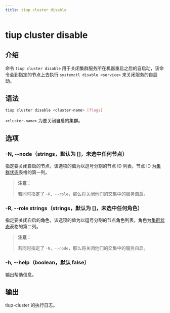 ```yaml
---
title: tiup cluster disable
---
```


# tiup cluster disable

## 介绍

命令 `tiup cluster disable` 用于关闭集群服务所在机器重启之后的自启动，该命令会到指定的节点上去执行 `systemctl disable <service>` 来关闭服务的自启动。

## 语法

```sh
tiup cluster disable <cluster-name> [flags]
```

`<cluster-name>` 为要关闭自启的集群。

## 选项

### -N, --node（strings，默认为 []，未选中任何节点）

指定要关闭自启的节点，该选项的值为以逗号分割的节点 ID 列表，节点 ID 为[集群状态](/tiup/tiup-component-cluster-display.md)表格的第一列。

> **注意：**
> 
> 若同时指定了 `-R, --role`，那么将关闭他们的交集中的服务自启。

### -R, --role strings（strings，默认为 []，未选中任何角色）

指定要关闭自启的角色，该选项的值为以逗号分割的节点角色列表，角色为[集群状态](/tiup/tiup-component-cluster-display.md)表格的第二列。

> **注意：**
> 
> 若同时指定了 `-N, --node`，那么将关闭他们的交集中的服务自启。

### -h, --help（boolean，默认 false）

输出帮助信息。

## 输出

tiup-cluster 的执行日志。